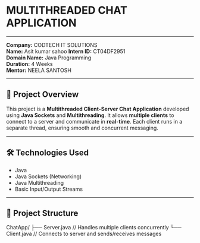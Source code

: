 # MULTITHREADED CHAT APPLICATION
-------------------------------------------------------

**Company:** CODTECH IT SOLUTIONS  
**Name:** Asit kumar sahoo 
**Intern ID:** CT04DF2951  
**Domain Name:** Java Programming  
**Duration:** 4 Weeks  
**Mentor:** NEELA SANTOSH  

---

## 📌 Project Overview

This project is a **Multithreaded Client-Server Chat Application** developed using **Java Sockets** and **Multithreading**. It allows **multiple clients** to connect to a server and communicate in **real-time**. Each client runs in a separate thread, ensuring smooth and concurrent messaging.

---

## 🛠️ Technologies Used

- Java  
- Java Sockets (Networking)  
- Java Multithreading  
- Basic Input/Output Streams  

---

## 📁 Project Structure

ChatApp/
├── Server.java // Handles multiple clients concurrently
└── Client.java // Connects to server and sends/receives messages
